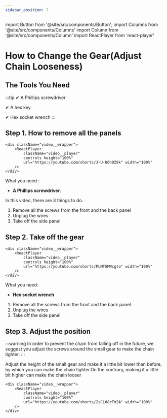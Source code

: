 ```yaml
---
sidebar_position: 7
---
```

import Button from '@site/src/components/Button';
import Columns from '@site/src/components/Columns'
import Column from '@site/src/components/Column'
import ReactPlayer from 'react-player'

# How to Change the Gear(Adjust Chain Looseness)

## The Tools You Need

:::tip
✔ A Phillips screwdriver

✔ A hex key

✔ Hex socket wrench
:::

## Step 1. How to remove all the panels

    <div className="video__wrapper">
        <ReactPlayer 
            className="video__player" 
            controls height="100%" 
            url="https://youtube.com/shorts/J-U-U6h0Z9k" width="100%" 
        />
    </div>

What you need :
- **A Phillips screwdriver**.

In this video, there are 3 things to do.
1. Remove all the screws from the front and the back panel
2. Unplug the wires
3. Take off the side panel



## Step 2. Take off the gear

    <div className="video__wrapper">
        <ReactPlayer 
            className="video__player" 
            controls height="100%" 
            url="https://youtube.com/shorts/PLMTGMWcgto" width="100%" 
        />
    </div>

What you need: 
- **Hex socket wrench**


1. Remove all the screws from the front and the back panel
2. Unplug the wires
3. Take off the side panel

## Step 3. Adjust the position
:::warning
In order to prevent the chain from falling off in the future, we suggest you adjust the screws around the small gear to make the chain tighter.
:::

Adjust the height of the small gear and make it a little bit lower than before, by which you can make the chain tighter.On the contrary, making it a little bit higher can make the chain looser


    <div className="video__wrapper">
        <ReactPlayer 
            className="video__player" 
            controls height="100%" 
            url="https://youtube.com/shorts/2sCL08rTm2A" width="100%" 
        />
    </div>

